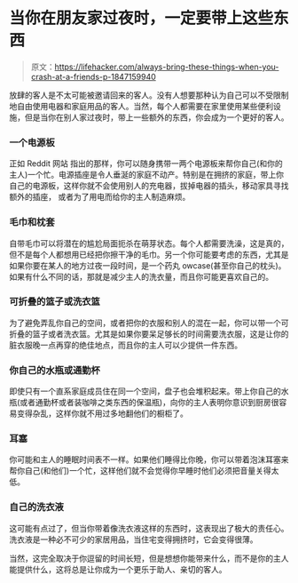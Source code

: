 # 当你在朋友家过夜时，一定要带上这些东西

> 原文：<https://lifehacker.com/always-bring-these-things-when-you-crash-at-a-friends-p-1847159940>

放肆的客人是不太可能被邀请回来的客人。没有人想要那种认为自己可以不受限制地自由使用电器和家庭用品的客人。当然，每个人都需要在家里使用某些便利设施，但是当你在别人家过夜时，带上一些额外的东西，你会成为一个更好的客人。



### 一个电源板

正如 Reddit 网站 指出的那样，你可以随身携带一两个电源板来帮你自己(和你的主人)一个忙。电源插座是令人垂涎的家庭不动产。特别是在拥挤的家庭，带上你自己的电源板，这样你就不会使用别人的充电器，拔掉电器的插头，移动家具寻找额外的插座， 或者为了用电而给你的主人制造麻烦。

### **毛巾和枕套**

自带毛巾可以将潜在的尴尬局面扼杀在萌芽状态。每个人都需要洗澡，这是真的，但不是每个人都想用已经把你擦干净的毛巾。另一个你可能要考虑的东西，尤其是如果你要在某人的地方过夜一段时间，是一个药丸 owcase(甚至你自己的枕头)。如果有什么不同的话，那就是减少主人的洗衣量，而且你可能更喜欢自己的。

### **可折叠的篮子或洗衣篮**

为了避免弄乱你自己的空间，或者把你的衣服和别人的混在一起，你可以带一个可折叠的篮子或者洗衣篮。尤其是如果你要呆足够长的时间需要洗衣服，这是让你的脏衣服晚一点再穿的绝佳地点，而且你的主人可以少提供一件东西。

### **你自己的水瓶或通勤杯**

即使只有一个直系家庭成员住在同一个空间，盘子也会堆积起来。带上你自己的水瓶(或者通勤杯或者装咖啡之类东西的保温瓶)，向你的主人表明你意识到厨房很容易变得杂乱，这样你就不用过多地翻他们的橱柜了。

### **耳塞**

你可能和主人的睡眠时间表不一样。如果他们睡得比你晚，你可以带着泡沫耳塞来帮你自己(和他们)一个忙，这样他们就不会觉得你早睡时他们必须把音量关得太低。

### **自己的洗衣液**

这可能有点过了，但当你带着像洗衣液这样的东西时，这表现出了极大的责任心。洗衣液是一种必不可少的家居用品，当住宅变得拥挤时，它会变得很薄。

当然，这完全取决于你逗留的时间长短，但是想想你能带来什么，而不是你的主人能提供什么，这将总是让你成为一个更乐于助人、亲切的客人。